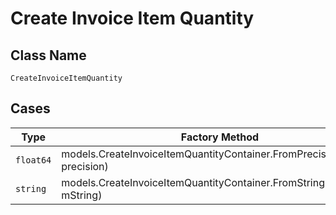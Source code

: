 
# Create Invoice Item Quantity

## Class Name

`CreateInvoiceItemQuantity`

## Cases

| Type | Factory Method |
|  --- | --- |
| `float64` | models.CreateInvoiceItemQuantityContainer.FromPrecision(float64 precision) |
| `string` | models.CreateInvoiceItemQuantityContainer.FromString(string mString) |

